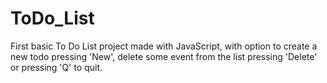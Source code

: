 # ToDo_List
First basic To Do List project made with JavaScript, with option to create a new todo pressing 'New', delete some event from the list pressing 'Delete' or pressing 'Q' to quit.
